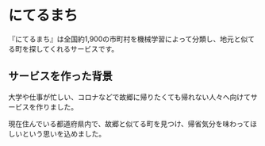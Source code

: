 # にてるまち

『にてるまち』は全国約1,900の市町村を機械学習によって分類し、地元と似てる町を探してくれるサービスです。

## サービスを作った背景

大学や仕事が忙しい、コロナなどで故郷に帰りたくても帰れない人々へ向けてサービスを作りました。　　

現在住んでいる都道府県内で、故郷と似てる町を見つけ、帰省気分を味わってほしいという思いを込めました。



